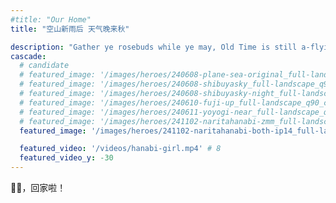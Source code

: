 ```yaml
---
#title: "Our Home"
title: "空山新雨后 天气晚来秋"

description: "Gather ye rosebuds while ye may, Old Time is still a-flying. "
cascade:
  # candidate
  # featured_image: '/images/heroes/240608-plane-sea-original_full-landscape_q90_cropped.webp' # 7
  # featured_image: '/images/heroes/240608-shibuyasky_full-landscape_q90_cropped.webp' # 8
  # featured_image: '/images/heroes/240608-shibuyasky-night_full-landscape_q90_cropped.webp' # 8
  # featured_image: '/images/heroes/240610-fuji-up_full-landscape_q90_cropped.webp' # 7.5
  # featured_image: '/images/heroes/240611-yoyogi-near_full-landscape_q90_cropped.webp' # 8
  # featured_image: '/images/heroes/241102-naritahanabi-zmm_full-landscape_q90_cropped.webp' # 8
  featured_image: '/images/heroes/241102-naritahanabi-both-ip14_full-landscape_q90_cropped.webp' # 8

  featured_video: '/videos/hanabi-girl.mp4' # 8
  featured_video_y: -30
---
```


🐷🐷，回家啦！

